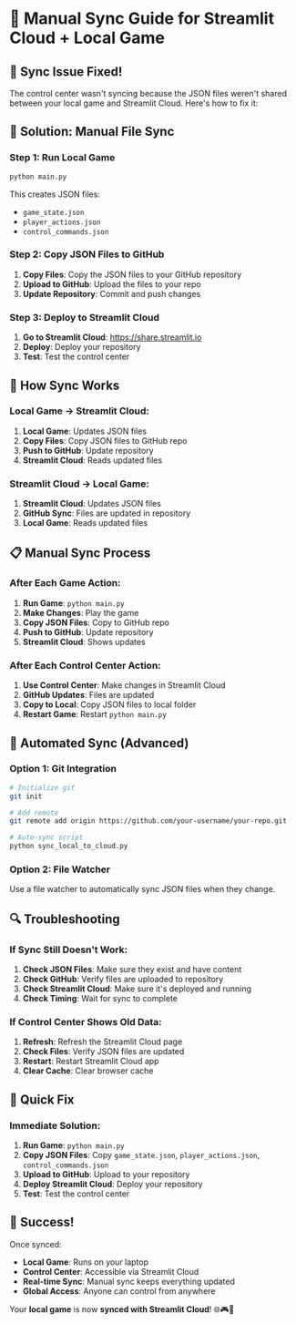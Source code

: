 # 🔄 Manual Sync Guide for Streamlit Cloud + Local Game

## 🚨 Sync Issue Fixed!

The control center wasn't syncing because the JSON files weren't shared between your local game and Streamlit Cloud. Here's how to fix it:

## 🔧 Solution: Manual File Sync

### **Step 1: Run Local Game**
```bash
python main.py
```
This creates JSON files:
- `game_state.json`
- `player_actions.json` 
- `control_commands.json`

### **Step 2: Copy JSON Files to GitHub**
1. **Copy Files**: Copy the JSON files to your GitHub repository
2. **Upload to GitHub**: Upload the files to your repo
3. **Update Repository**: Commit and push changes

### **Step 3: Deploy to Streamlit Cloud**
1. **Go to Streamlit Cloud**: https://share.streamlit.io
2. **Deploy**: Deploy your repository
3. **Test**: Test the control center

## 🔄 How Sync Works

### **Local Game → Streamlit Cloud:**
1. **Local Game**: Updates JSON files
2. **Copy Files**: Copy JSON files to GitHub repo
3. **Push to GitHub**: Update repository
4. **Streamlit Cloud**: Reads updated files

### **Streamlit Cloud → Local Game:**
1. **Streamlit Cloud**: Updates JSON files
2. **GitHub Sync**: Files are updated in repository
3. **Local Game**: Reads updated files

## 📋 Manual Sync Process

### **After Each Game Action:**
1. **Run Game**: `python main.py`
2. **Make Changes**: Play the game
3. **Copy JSON Files**: Copy to GitHub repo
4. **Push to GitHub**: Update repository
5. **Streamlit Cloud**: Shows updates

### **After Each Control Center Action:**
1. **Use Control Center**: Make changes in Streamlit Cloud
2. **GitHub Updates**: Files are updated
3. **Copy to Local**: Copy JSON files to local folder
4. **Restart Game**: Restart `python main.py`

## 🚀 Automated Sync (Advanced)

### **Option 1: Git Integration**
```bash
# Initialize git
git init

# Add remote
git remote add origin https://github.com/your-username/your-repo.git

# Auto-sync script
python sync_local_to_cloud.py
```

### **Option 2: File Watcher**
Use a file watcher to automatically sync JSON files when they change.

## 🔍 Troubleshooting

### **If Sync Still Doesn't Work:**
1. **Check JSON Files**: Make sure they exist and have content
2. **Check GitHub**: Verify files are uploaded to repository
3. **Check Streamlit Cloud**: Make sure it's deployed and running
4. **Check Timing**: Wait for sync to complete

### **If Control Center Shows Old Data:**
1. **Refresh**: Refresh the Streamlit Cloud page
2. **Check Files**: Verify JSON files are updated
3. **Restart**: Restart Streamlit Cloud app
4. **Clear Cache**: Clear browser cache

## 🎯 Quick Fix

### **Immediate Solution:**
1. **Run Game**: `python main.py`
2. **Copy JSON Files**: Copy `game_state.json`, `player_actions.json`, `control_commands.json`
3. **Upload to GitHub**: Upload to your repository
4. **Deploy Streamlit Cloud**: Deploy your repository
5. **Test**: Test the control center

## 🎉 Success!

Once synced:
- **Local Game**: Runs on your laptop
- **Control Center**: Accessible via Streamlit Cloud
- **Real-time Sync**: Manual sync keeps everything updated
- **Global Access**: Anyone can control from anywhere

Your **local game** is now **synced with Streamlit Cloud**! 🌐🎮🎉
